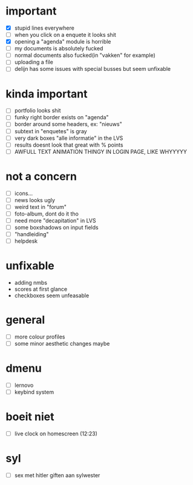 # important
- [x] stupid lines everywhere
- [ ] when you click on a enquete it looks shit
- [x] opening a "agenda" module is horrible
- [ ] my documents is absolutely fucked 
- [ ] normal documents also fucked(in "vakken" for example)
- [ ] uploading a file
- [ ] delijn has some issues with special busses but seem unfixable 

# kinda important
- [ ] portfolio looks shit
- [ ] funky right border exists on "agenda"
- [ ] border around some headers, ex: "nieuws"
- [ ] subtext in "enquetes" is gray
- [ ] very dark boxes "alle informatie" in the LVS
- [ ] results doesnt look that great with % points
- [ ] AWFULL TEXT ANIMATION THINGY IN LOGIN PAGE, LIKE WHYYYYY

# not a concern
- [ ] icons...
- [ ] news looks ugly
- [ ] weird text in "forum"
- [ ] foto-album, dont do it tho
- [ ] need more "decapitation" in LVS
- [ ] some boxshadows on input fields
- [ ] "handleiding"
- [ ] helpdesk

# unfixable
- adding nmbs
- scores at first glance
- checkboxes seem unfeasable

# general
- [ ] more colour profiles
- [ ] some minor aesthetic changes maybe

# dmenu
- [ ] lernovo
- [ ] keybind system
# boeit niet
- [ ] live clock on homescreen (12:23)





































# syl
- [ ] sex met hitler giften aan sylwester

